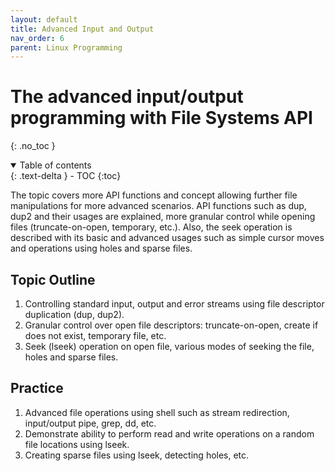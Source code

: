 ```yaml
---
layout: default
title: Advanced Input and Output
nav_order: 6
parent: Linux Programming
---
```


# The advanced input/output programming with File Systems API
{: .no_toc }

<details open markdown="block">
  <summary>
    Table of contents
  </summary>
  {: .text-delta }
- TOC
{:toc}
</details>

The topic covers more API functions and concept allowing further file manipulations for more advanced scenarios. API functions such as dup, dup2 and their usages are explained, more granular control while opening files (truncate-on-open, temporary, etc.). Also, the seek operation is described with its basic and advanced usages such as simple cursor moves and operations using holes and sparse files. 

## Topic Outline

1. Controlling standard input, output and error streams using file descriptor duplication (dup, dup2).
2. Granular control over open file descriptors: truncate-on-open, create if does not exist, temporary file, etc.
3. Seek (lseek) operation on open file, various modes of seeking the file, holes and sparse files.

## Practice

1. Advanced file operations using shell such as stream redirection, input/output pipe, grep, dd, etc.
2. Demonstrate ability to perform read and write operations on a random file locations using lseek.
3. Creating sparse files using lseek, detecting holes, etc.

